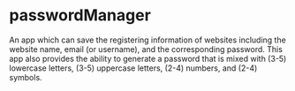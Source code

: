 # passwordManager

An app which can save the registering information of websites including the website name, email (or username), and the corresponding password.
This app also provides the ability to generate a password that is mixed with (3-5) lowercase letters, (3-5) uppercase letters, (2-4) numbers, and (2-4) symbols.
